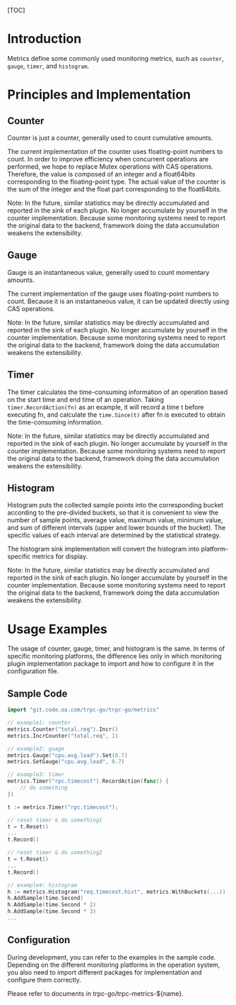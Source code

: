 [TOC]

# Introduction

Metrics define some commonly used monitoring metrics, such as `counter`, `gauge`, `timer`, and `histogram`.

# Principles and Implementation

## Counter

Counter is just a counter, generally used to count cumulative amounts.

The current implementation of the counter uses floating-point numbers to count. In order to improve efficiency when concurrent operations are performed, we hope to replace Mutex operations with CAS operations. Therefore, the value is composed of an integer and a float64bits corresponding to the floating-point type. The actual value of the counter is the sum of the integer and the float part corresponding to the float64bits.

Note: In the future, similar statistics may be directly accumulated and reported in the sink of each plugin. No longer accumulate by yourself in the counter implementation. Because some monitoring systems need to report the original data to the backend, framework doing the data accumulation weakens the extensibility.

## Gauge

Gauge is an instantaneous value, generally used to count momentary amounts.

The current implementation of the gauge uses floating-point numbers to count. Because it is an instantaneous value, it can be updated directly using CAS operations.

Note: In the future, similar statistics may be directly accumulated and reported in the sink of each plugin. No longer accumulate by yourself in the counter implementation. Because some monitoring systems need to report the original data to the backend, framework doing the data accumulation weakens the extensibility.

## Timer

The timer calculates the time-consuming information of an operation based on the start time and end time of an operation. Taking `timer.RecordAction(fn)` as an example, it will record a time t before executing fn, and calculate the `time.Since(t)` after fn is executed to obtain the time-consuming information.

Note: In the future, similar statistics may be directly accumulated and reported in the sink of each plugin. No longer accumulate by yourself in the counter implementation. Because some monitoring systems need to report the original data to the backend, framework doing the data accumulation weakens the extensibility.

## Histogram

Histogram puts the collected sample points into the corresponding bucket according to the pre-divided buckets, so that it is convenient to view the number of sample points, average value, maximum value, minimum value, and sum of different intervals (upper and lower bounds of the bucket). The specific values of each interval are determined by the statistical strategy.

The histogram sink implementation will convert the histogram into platform-specific metrics for display.

Note: In the future, similar statistics may be directly accumulated and reported in the sink of each plugin. No longer accumulate by yourself in the counter implementation. Because some monitoring systems need to report the original data to the backend, framework doing the data accumulation weakens the extensibility.

# Usage Examples

The usage of counter, gauge, timer, and histogram is the same. In terms of specific monitoring platforms, the difference lies only in which monitoring plugin implementation package to import and how to configure it in the configuration file.

## Sample Code


```go
import "git.code.oa.com/trpc-go/trpc-go/metrics"

// example1: counter
metrics.Counter("total.req").Incr()
metrics.IncrCounter("total.req", 1)

// example2: guage
metrics.Gauge("cpu.avg.load").Set(0.7)
metrics.SetGauge("cpu.avg.load", 0.7)

// example3: timer
metrics.Timer("rpc.timecost").RecordAction(func() {
	// do something
})

t := metrics.Timer("rpc.timecost");

// reset timer & do something1
t = t.Reset()
...
t.Record()

// reset timer & do something2
t = t.Reset()
...
t.Record()

// example4: histogram
h := metrics.Histogram("req.timecost.hist", metrics.WithBuckets(...))
h.AddSample(time.Second)
h.AddSample(time.Second * 2)
h.AddSample(time.Second * 3)
...
```

## Configuration

During development, you can refer to the examples in the sample code. Depending on the different monitoring platforms in the operation system, you also need to import different packages for implementation and configure them correctly.

Please refer to documents in trpc-go/trpc-metrics-${name}.

